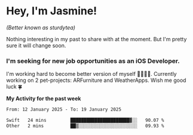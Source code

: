 # Hey, I'm Jasmine!
_(Better known as sturdytea)_

Nothing interesting in my past to share with at the moment. 
But I'm pretty sure it will change soon.

### I'm seeking for new job opportunities as an iOS Developer. 

I'm working hard to become better version of myself 🙇‍♀🏋️‍♀️. 
Currently working on 2 pet-projects: ARFurniture and WeatherApps. 
Wish me good luck 🍀


**My Activity for the past week**

<!--START_SECTION:waka-->

```txt
From: 12 January 2025 - To: 19 January 2025

Swift   24 mins         ██████████████████████▓░░   90.07 %
Other   2 mins          ██▒░░░░░░░░░░░░░░░░░░░░░░   09.93 %
```

<!--END_SECTION:waka-->
